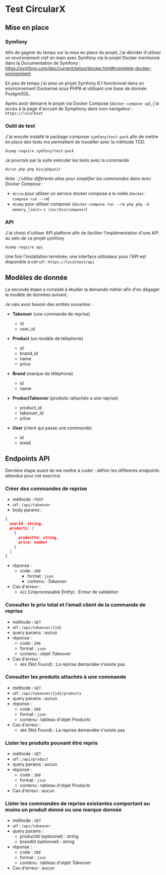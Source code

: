 # Test CircularX

## Mise en place

### Symfony
Afin de gagner du temps sur la mise en place du projet, j'ai décider d'utiliser un environement clef en main avec Symfony via le projet Docker mentionné dans la Documentation de Symfony : https://symfony.com/doc/current/setup/docker.html#complete-docker-environment

En peu de temps j'ai ainsi un projet Symfony 6.1 fonctionnel dans un environnement Dockerisé sous PHP8 et utilisant une base de donnée PostgreSQL.

Après avoir démarré le projet via Docker Compose (`docker-compose up`), j'ai accès à la page d'accueil de Symphony dans mon navigateur : `https://localhost`

### Outil de test
J'ai ensuite installé le package composer `symfony/test-pack` afin de mettre en place des tests me permettant de travailler avec la méthode TDD.

```shell
dcomp require symfony/test-pack
```

Je pourrais par la suite exécuter les tests avec la commande
```shell
dcrun php php bin/phpunit
```

_Note : j'utilise différents alias pour simplifier les commandes dans avec Docker Compose_ :
- `dcrun` pour utiliser un service docker compose à la volée (`docker-compose run --rm`)
- `dcomp` pour utiliser composer (`docker-compose run --rm php php -d memory_limit=-1 /usr/bin/composer`)

### API
J'ai choisi d'utiliser API platform afin de faciliter l'implémentation d'une API au sein de ce projet symfony

```shell
dcomp require api
```

Une fois l'installation terminée, une interface utilisateur pour l'API est disponible à cet url : `https://localhost/api`

## Modèles de donnée
La seconde étape a consisté à étudier la demande métier afin d'en dégager le modèle de données suivant.

Je vais avoir besoin des entités suivantes :

- **Takeover** (une commande de reprise)
  - id
  - user_id

- **Product** (un modèle de téléphone)
  - id
  - brand_id
  - name
  - price

- **Brand** (marque de téléphone)
  - id
  - name

- **ProductTakeover** (produits rattachés a une reprise)
  - product_id
  - takeover_id
  - price

- **User** (client qui passe une commande)
  - id
  - email

## Endpoints API
Dernière étape avant de me mettre à coder : définir les différents endpoints attendus pour cet execrice.

### Créer des commandes de reprise
- méthode : `POST`
- url : `/api/takeover`
- body params :

```json
{
  userId: string,
  products: [
    {
      productId: string,
      price: number
    }
  ]
}
```
- réponse : 
  - code : `200`
    - format : `json`
    - contenu : _Takeover_
- Cas d'erreur :
  - `422` (Unprocessable Entity) : Erreur de validation
    

### Consulter le prix total et l’email client de la commande de reprise
- méthode : `GET`
- url : `/api/takeover/{id}`
- query params : aucun
- réponse :
  - code : `200`
  - format : `json`
  - contenu : objet _Takeover_
- Cas d'erreur :
  - `404` (Not Found) : La reprise demandée n'existe pas


### Consulter les produits attachés à une commande
- méthode : `GET`
- url : `/api/takeover/{id}/products`
- query params : aucun
- réponse :
  - code : `200`
  - format : `json`
  - contenu : tableau d'objet _Products_
- Cas d'erreur :
  - `404` (Not Found) : La reprise demandée n'existe pas

### Lister les produits pouvant être repris
- méthode : `GET`
- url : `/api/product`
- query params : aucun
- réponse :
  - code : `200`
  - format : `json`
  - contenu : tableau d'objet _Products_
- Cas d'erreur : aucun

### Lister les commandes de reprise existantes comportant au moins un produit donné ou une marque donnée
- méthode : `GET`
- url : `/api/takeover`
- query params :
  - productId (optionnel) : string
  - brandId (optionnel) : string
- réponse :
  - code : `200`
  - format : `json`
  - contenu : tableau d'objet _Takeover_
- Cas d'erreur : aucun
